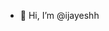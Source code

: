- 👋 Hi, I’m @ijayeshh

<!---
ijayeshh/ijayeshh is a ✨ special ✨ repository because its `README.md` (this file) appears on your GitHub profile.
You can click the Preview link to take a look at your changes.
--->
